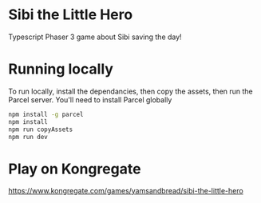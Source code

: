# Sibi the Little Hero

Typescript Phaser 3 game about Sibi saving the day!

# Running locally


To run locally, install the dependancies, then copy the assets, then run the Parcel server.
You'll need to install Parcel globally

```bash
npm install -g parcel
npm install
npm run copyAssets
npm run dev
```

# Play on Kongregate

https://www.kongregate.com/games/yamsandbread/sibi-the-little-hero
